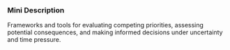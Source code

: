 ### Mini Description

Frameworks and tools for evaluating competing priorities, assessing potential consequences, and making informed decisions under uncertainty and time pressure.
